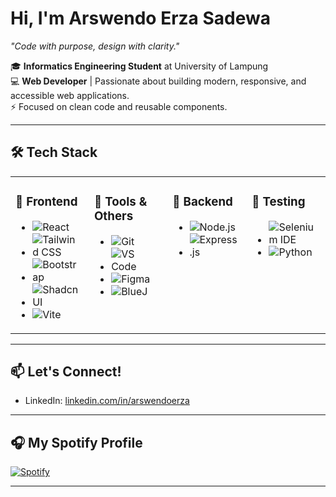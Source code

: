 # Hi, I'm Arswendo Erza Sadewa
_"Code with purpose, design with clarity."_

🎓 **Informatics Engineering Student** at University of Lampung  
💻 **Web Developer** | Passionate about building modern, responsive, and accessible web applications.  
⚡ Focused on clean code and reusable components.

---

## 🛠️ Tech Stack

<table style="width:100%; border-collapse:collapse;">
  <tr>
    <td valign="top" style="width:25%; vertical-align:top; padding-right:15px;">

### 🚀 Frontend
- ![React](https://img.shields.io/badge/-React-61DAFB?logo=react&logoColor=white&style=flat-square)  
- ![Tailwind CSS](https://img.shields.io/badge/-Tailwind_CSS-38B2AC?logo=tailwind-css&logoColor=white&style=flat-square)  
- ![Bootstrap](https://img.shields.io/badge/-Bootstrap-7952B3?logo=bootstrap&logoColor=white&style=flat-square)  
- ![Shadcn UI](https://img.shields.io/badge/-Shadcn_UI-000000?style=flat-square)  
- ![Vite](https://img.shields.io/badge/-Vite-646CFF?logo=vite&logoColor=white&style=flat-square)

</td>
<td valign="top" style="width:25%; vertical-align:top; padding-right:15px;">

### 🔧 Tools & Others
- ![Git](https://img.shields.io/badge/-Git-F05032?logo=git&logoColor=white&style=flat-square)  
- ![VS Code](https://img.shields.io/badge/-VS_Code-007ACC?logo=visual-studio-code&logoColor=white&style=flat-square)  
- ![Figma](https://img.shields.io/badge/-Figma-F24E1E?logo=figma&logoColor=white&style=flat-square)  
- ![BlueJ](https://img.shields.io/badge/-BlueJ-002A5C?style=flat-square)

</td>
<td valign="top" style="width:25%; vertical-align:top; padding-right:15px;">

### 🧠 Backend
- ![Node.js](https://img.shields.io/badge/-Node.js-339933?logo=node.js&logoColor=white&style=flat-square)  
- ![Express.js](https://img.shields.io/badge/-Express.js-000000?logo=express&logoColor=white&style=flat-square)

</td>
<td valign="top" style="width:25%; vertical-align:top;">

### 🧪 Testing
- ![Selenium IDE](https://img.shields.io/badge/-Selenium_IDE-43B02A?logo=selenium&logoColor=white&style=flat-square)  
- ![Python](https://img.shields.io/badge/-Python-3776AB?logo=python&logoColor=white&style=flat-square)

</td>
  </tr>
</table>

---

## 📫 Let's Connect!

- LinkedIn: [linkedin.com/in/arswendoerza](https://www.linkedin.com/in/arswendo-erza-sadewa-71ba172b7/)


---

## 🎧 My Spotify Profile

[![Spotify](https://img.shields.io/badge/Follow%20on%20Spotify-1DB954?logo=spotify&logoColor=white&style=for-the-badge)](https://open.spotify.com/user/hslv7q6rbsg8d017fszfrojhl)

---
